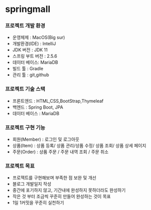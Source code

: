 <h1>springmall</h1>
<h3>프로젝트 개발 환경</h3>
<ul>
    <li>운영체제 : MacOS(Big sur)</li>
    <li>개발환경(IDE) : IntelliJ</li>
    <li>JDK 버전 : JDK 11</li>
    <li>스프링 부트 버전 : 2.5.6</li>
    <li>데이터 베이스: MariaDB</li>
    <li>빌드 툴 : Gradle</li>
    <li>관리 툴 : git,github</li>
</ul>

<h3>프로젝트 기술 스택</h3>
<ul>
    <li>프론트엔드 : HTML,CSS,BootStrap,Thymeleaf</li>
    <li>백엔드 : Spring Boot, JPA</li>
    <li>데이터 베이스 : MariaDB</li>
</ul>

<h3>프로젝트 구현 기능</h3>
<ul>
    <li>회원(Member) : 로그인 및 로그아웃</li>
    <li>상품(Item) : 상품 등록/ 상품 관리/상품 수정/ 상품 조회/ 상품 상세 페이지</li>
    <li>주문(Order) : 상품 주문 / 주문 내역 조회 / 주문 취소</li>
</ul>

<h3>프로젝트 목표</h3>
<ul>
    <li>프로젝트를 구현해보며 부족한 점 보완 및 개선</li>
    <li>블로그 개발일지 작성</li>
    <li>중간에 포기하지 않고, 기간내에 완성하지 못하더라도 완성하기</li>
    <li>작은 것 부터 조금씩 꾸준히 만들어 완성하는 것이 목표</li>
    <li>1일 1커밋을 꾸준히 실천하기</li>
</ul>   